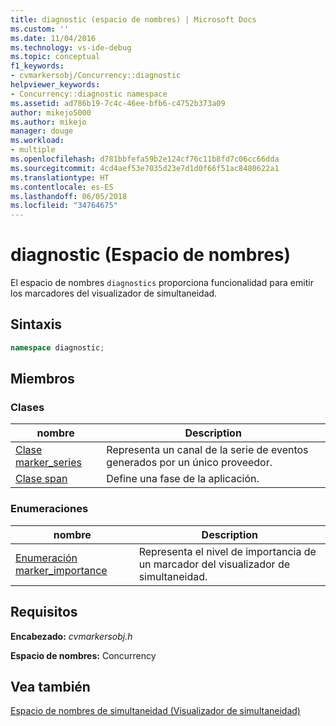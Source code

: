 ```yaml
---
title: diagnostic (espacio de nombres) | Microsoft Docs
ms.custom: ''
ms.date: 11/04/2016
ms.technology: vs-ide-debug
ms.topic: conceptual
f1_keywords:
- cvmarkersobj/Concurrency::diagnostic
helpviewer_keywords:
- Concurrency::diagnostic namespace
ms.assetid: ad786b19-7c4c-46ee-bfb6-c4752b373a09
author: mikejo5000
ms.author: mikejo
manager: douge
ms.workload:
- multiple
ms.openlocfilehash: d781bbfefa59b2e124cf76c11b8fd7c06cc66dda
ms.sourcegitcommit: 4cd4aef53e7035d23e7d1d0f66f51ac8480622a1
ms.translationtype: HT
ms.contentlocale: es-ES
ms.lasthandoff: 06/05/2018
ms.locfileid: "34764675"
---
```

# <a name="diagnostic-namespace"></a>diagnostic (Espacio de nombres)
El espacio de nombres `diagnostics` proporciona funcionalidad para emitir los marcadores del visualizador de simultaneidad.  
  
## <a name="syntax"></a>Sintaxis  
  
```cpp  
namespace diagnostic;  
```  
  
## <a name="members"></a>Miembros  
  
### <a name="classes"></a>Clases  
  
|nombre|Description|  
|----------|-----------------|  
|[Clase marker_series](../profiling/marker-series-class.md)|Representa un canal de la serie de eventos generados por un único proveedor.|  
|[Clase span](../profiling/span-class.md)|Define una fase de la aplicación.|  
  
### <a name="enumerations"></a>Enumeraciones  
  
|nombre|Description|  
|----------|-----------------|  
|[Enumeración marker_importance](../profiling/marker-importance-enumeration.md)|Representa el nivel de importancia de un marcador del visualizador de simultaneidad.|  
  
## <a name="requirements"></a>Requisitos  
 **Encabezado:** *cvmarkersobj.h*  
  
 **Espacio de nombres:** Concurrency  
  
## <a name="see-also"></a>Vea también  
 [Espacio de nombres de simultaneidad (Visualizador de simultaneidad)](../profiling/concurrency-namespace-concurrency-visualizer.md)